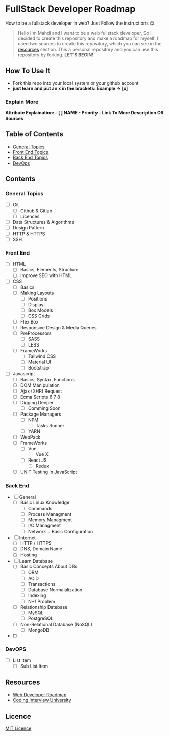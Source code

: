 # FullStack Developer Roadmap

How to be a fullstack developer in web? Just Follow the instructions 😋
> Hello I'm Mahdi and I want to be a web fullstack developer, So I decided to create this repository and make a roadmap for myself. I used two sources to create this repository, which you can see in the [resources](#resources) section. This a personal repository and you can use this repository by forking. **LET'S BEGIN!**

## How To Use It
- Fork this repo into your local system or your github account
- **just learn and put an x in the brackets: Example -> [x]**
### Explain More
**Attribute Explaination: - [ ] NAME - Priority - Link To More Description OR Sources**

## Table of Contents
- [General Topics](#general-topics)
- [Front End Topics](#front-end)
- [Back End Topics](#back-end)
- [DevOps](#devops)

## Contents
### General Topics
 - [ ] Git
	 - [ ] Github & Gitlab
	 - [ ] Licences
- [ ] Data Structures & Algorithms
- [ ] Design Pattern
- [ ] HTTP & HTTPS
- [ ] SSH

### Front End
- [ ] HTML
	- [ ] Basics, Elements, Structure
	- [ ] Improve SEO with HTML
- [ ] CSS
	- [ ] Basics
	- [ ] Making Layouts
		- [ ] Positions
		- [ ] Display
		- [ ] Box Models
		- [ ] CSS Grids
	- [ ] Flex Box
	- [ ] Responsive Design & Media Queries
	- [ ] PreProcessors
		- [ ] SASS
		- [ ] LESS
	- [ ] FrameWorks
		- [ ] Tailwind CSS
		- [ ] Material UI
		- [ ] Bootstrap
	
- [ ] Javascript
	- [ ] Basics, Syntax, Functions
	- [ ] DOM Manipulation
	- [ ] Ajax (XHR) Request
	- [ ] Ecma Scripts 6 7 8
	- [ ] Digging Deeper
		- [ ] Comming Soon
	- [ ] Package Managers
		- [ ] NPM
			- [ ] Tasks Runner
		- [ ] YARN
	- [ ] WebPack
	- [ ] FrameWorks
		- [ ] Vue
			- [ ] Vue X
		- [ ] React JS
			- [ ] Redux
	- [ ] UNIT Testing In JavaScript

### Back End
- [ ] General 
	- [ ] Basic Linux Knowledge
		- [ ] Commands
		- [ ] Process Managment
		- [ ] Memory Managment
		- [ ] I/O Managment
		- [ ] Network + Basic Configuration
- [ ] Internet
	- [ ] HTTP / HTTPS
	- [ ] DNS, Domain Name
	- [ ] Hosting
- [ ] Learn Datebase
	- [ ] Basic Concepts About DBs
		- [ ] ORM
		- [ ] ACID
		- [ ] Transactions
		- [ ] Database Normalalization
		- [ ] Indexing
		- [ ] N+1 Problem
	- [ ] Relationship Datebase
		- [ ] MySQL
		- [ ] PostgreSQL
	- [ ] Non-Relational Database (NoSQL)
		- [ ] MongoDB
- [ ] 
### DevOPS
- [ ] List Item
	- [ ] Sub List Item

## Resources
- [Web Developer Roadmap](https://github.com/kamranahmedse/developer-roadmap)
- [Coding Interview University](https://github.com/jwasham/coding-interview-university)

## Licence
[MIT Licence](https://github.com/mrmmg/FullStack-Developer-Roadmap/blob/master/LICENSE)
